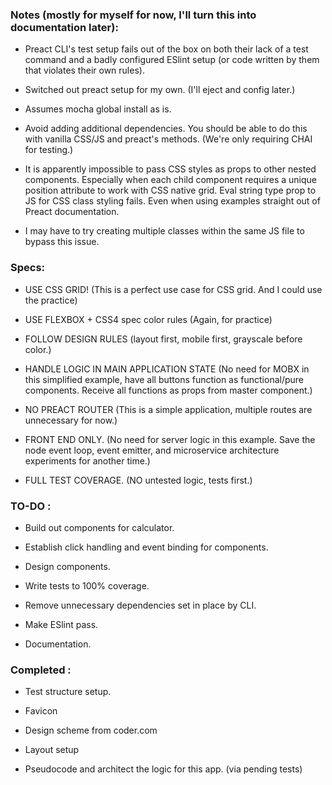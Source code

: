 ### Notes (mostly for myself for now, I'll turn this into documentation later):
    
* Preact CLI's test setup fails out of the box on both their lack of a test command and a badly configured ESlint setup (or code written by them that violates their own rules). 

* Switched out preact setup for my own. (I'll eject and config later.)

* Assumes mocha global install as is.

* Avoid adding additional dependencies. You should be able to do this with vanilla CSS/JS and preact's methods. (We're only requiring CHAI for testing.)

* It is apparently impossible to pass CSS styles as props to other nested components. Especially when each child component requires a unique position attribute to work with CSS native grid. Eval string type prop to JS for CSS class styling fails. Even when using examples straight out of Preact documentation.

* I may have to try creating multiple classes within the same JS file to bypass this issue.

### Specs:

* USE CSS GRID! (This is a perfect use case for CSS grid. And I could use the practice)

* USE FLEXBOX + CSS4 spec color rules (Again, for practice)

* FOLLOW DESIGN RULES (layout first, mobile first, grayscale before color.)

* HANDLE LOGIC IN MAIN APPLICATION STATE (No need for MOBX in this simplified example, have all buttons function as functional/pure components. Receive all functions as props from master component.)

* NO PREACT ROUTER (This is a simple application, multiple routes are unnecessary for now.)

* FRONT END ONLY. (No need for server logic in this example. Save the node event loop, event emitter, and microservice architecture experiments for another time.)

* FULL TEST COVERAGE. (NO untested logic, tests first.)

### TO-DO : 

* Build out components for calculator.

* Establish click handling and event binding for components.

* Design components.

* Write tests to 100% coverage.

* Remove unnecessary dependencies set in place by CLI.

* Make ESlint pass.

* Documentation.

### Completed : 

* Test structure setup.

* Favicon

* Design scheme from coder.com

* Layout setup

* Pseudocode and architect the logic for this app. (via pending tests)




